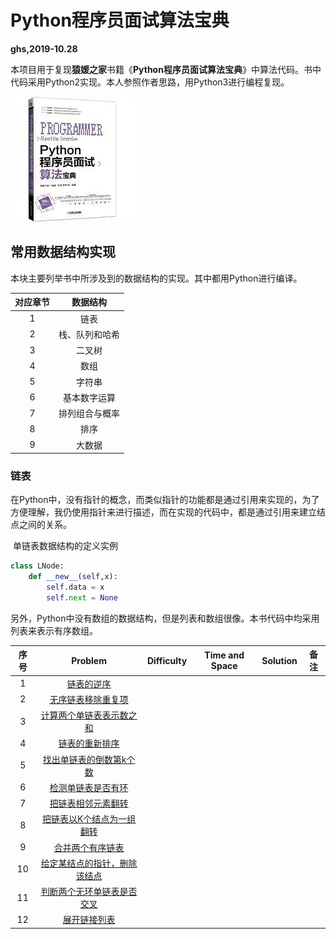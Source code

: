 # Python程序员面试算法宝典

**ghs,2019-10.28**

​		本项目用于复现**猿媛之家**书籍《**Python程序员面试算法宝典**》中算法代码。书中代码采用Python2实现。本人参照作者思路，用Python3进行编程复现。

![Cover](./Cover.jpg)

## 常用数据结构实现

​		本块主要列举书中所涉及到的数据结构的实现。其中都用Python进行编译。

| 对应章节 |    数据结构    |
| :------: | :------------: |
|    1     |      链表      |
|    2     | 栈、队列和哈希 |
|    3     |     二叉树     |
|    4     |      数组      |
|    5     |     字符串     |
|    6     |  基本数字运算  |
|    7     | 排列组合与概率 |
|    8     |      排序      |
|    9     |     大数据     |



### 链表

​		在Python中，没有指针的概念，而类似指针的功能都是通过引用来实现的，为了方便理解，我仍使用指针来进行描述，而在实现的代码中，都是通过引用来建立结点之间的关系。

​		单链表数据结构的定义实例

```python
class LNode:
    def __new__(self,x):
        self.data = x
        self.next = None
```

​		另外，Python中没有数组的数据结构，但是列表和数组很像。本书代码中均采用列表来表示有序数组。

| 序号 |                        Problem                         | Difficulty | Time and Space | Solution | 备注 |
| :--: | :----------------------------------------------------: | :--------: | :------------: | :------: | :--: |
|  1   |           [链表的逆序](ch1_list/Problems.py)           |            |                |          |      |
|  2   |      [无序链表移除重复项]((ch1_list/Problems.py))      |            |                |          |      |
|  3   |   [计算两个单链表表示数之和]((ch1_list/Problems.py))   |            |                |          |      |
|  4   |        [链表的重新排序]((ch1_list/Problems.py))        |            |                |          |      |
|  5   |   [找出单链表的倒数第k个数]((ch1_list/Problems.py))    |            |                |          |      |
|  6   |      [检测单链表是否有环]((ch1_list/Problems.py))      |            |                |          |      |
|  7   |      [把链表相邻元素翻转]((ch1_list/Problems.py))      |            |                |          |      |
|  8   |  [把链表以K个结点为一组翻转]((ch1_list/Problems.py))   |            |                |          |      |
|  9   |       [合并两个有序链表]((ch1_list/Problems.py))       |            |                |          |      |
|  10  | [给定某结点的指针，删除该结点]((ch1_list/Problems.py)) |            |                |          |      |
|  11  |  [判断两个无环单链表是否交叉]((ch1_list/Problems.py))  |            |                |          |      |
|  12  |         [展开链接列表]((ch1_list/Problems.py))         |            |                |          |      |

